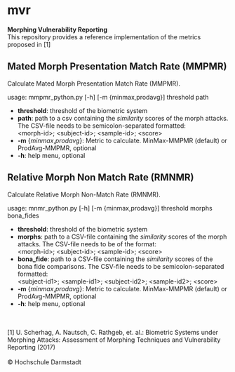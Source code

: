 # mvr
**Morphing Vulnerability Reporting** <br>
This repository provides a reference implementation of the metrics proposed in [1]

## Mated Morph Presentation Match Rate (MMPMR)
Calculate Mated Morph Presentation Match Rate (MMPMR). 

usage: mmpmr_python.py [-h] [-m {minmax,prodavg}] threshold path <br>

* **threshold**: threshold of the biometric system
* **path**: path to a csv containing the _similarity_ scores of the morph attacks. The CSV-file needs to be semicolon-separated formatted: <br> \<morph-id\>; \<subject-id\>; \<sample-id\>; \<score\>
* **-m** {*minmax*,*prodavg*}: Metric to calculate. MinMax-MMPMR (default) or ProdAvg-MMPMR, optional
* **-h**: help menu, optional


## Relative Morph Non Match Rate (RMNMR)
Calculate Relative Morph Non-Match Rate (RMNMR).

usage: mnmr_python.py [-h] [-m {minmax,prodavg}] threshold morphs bona_fides <br>

* **threshold**: threshold of the biometric system
* **morphs**: path to a CSV-file containing the _similarity_ scores of the morph attacks. The CSV-file needs to be of the format: <br> \<morph-id\>; \<subject-id\>; \<sample-id\>; \<score\>
* **bona_fide**: path to a CSV-file containing the _similarity_ scores of the bona fide comparisons. The CSV-file needs to be semicolon-separated formatted: <br>
\<subject-id1\>; \<sample-id1\>; \<subject-id2\>; \<sample-id2\>; \<score\>
* **-m** {*minmax*,*prodavg*}: Metric to calculate. MinMax-MMPMR (default) or ProdAvg-MMPMR, optional
* **-h**: help menu, optional

<br>
<br>
[1] U. Scherhag, A. Nautsch, C. Rathgeb, et. al.: Biometric Systems under Morphing Attacks: Assessment of Morphing Techniques and Vulnerability Reporting (2017)
<br>
<br>
&#169; Hochschule Darmstadt

